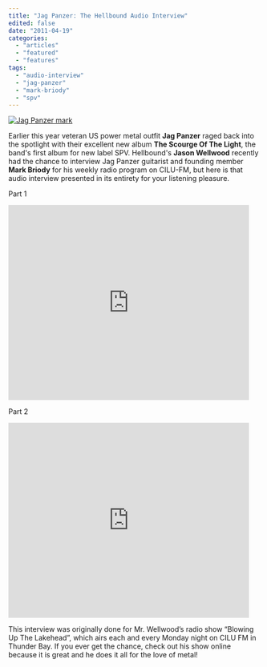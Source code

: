 ```yaml
---
title: "Jag Panzer: The Hellbound Audio Interview"
edited: false
date: "2011-04-19"
categories:
  - "articles"
  - "featured"
  - "features"
tags:
  - "audio-interview"
  - "jag-panzer"
  - "mark-briody"
  - "spv"
---
```


[![](http://www.hellbound.ca/wp-content/uploads/2011/04/Jag-Panzer-mark.jpg "Jag Panzer mark")](http://www.hellbound.ca/wp-content/uploads/2011/04/Jag-Panzer-mark.jpg)

Earlier this year veteran US power metal outfit **Jag Panzer** raged back into the spotlight with their excellent new album **The Scourge Of The Light**, the band's first album for new label SPV. Hellbound's **Jason Wellwood** recently had the chance to interview Jag Panzer guitarist and founding member **Mark Briody** for his weekly radio program on CILU-FM, but here is that audio interview presented in its entirety for your listening pleasure.

Part 1

<iframe title="YouTube video player" width="480" height="390" src="http://www.youtube.com/embed/D5efjQt0mGc" frameborder="0" allowfullscreen></iframe>

Part 2

<iframe title="YouTube video player" width="480" height="390" src="http://www.youtube.com/embed/b_kxmLZL53s" frameborder="0" allowfullscreen></iframe>

This interview was originally done for Mr. Wellwood’s radio show “Blowing Up The Lakehead”, which airs each and every Monday night on CILU FM in Thunder Bay. If you ever get the chance, check out his show online because it is great and he does it all for the love of metal!
